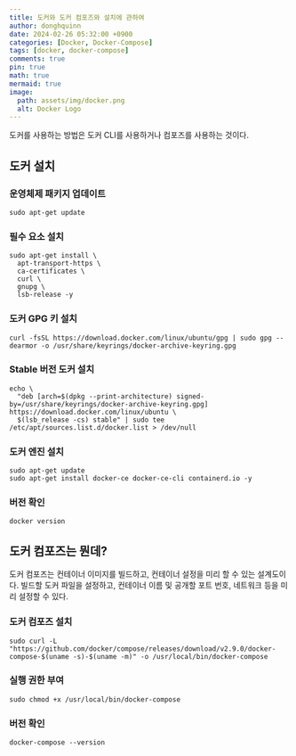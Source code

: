 ```yaml
---
title: 도커와 도커 컴포즈와 설치에 관하여
author: donghquinn
date: 2024-02-26 05:32:00 +0900
categories: [Docker, Docker-Compose]
tags: [docker, docker-compose]
comments: true
pin: true
math: true
mermaid: true
image:
  path: assets/img/docker.png
  alt: Docker Logo
---
```


도커를 사용하는 방법은 도커 CLI를 사용하거나 컴포즈를 사용하는 것이다.

## 도커 설치

### 운영체제 패키지 업데이트

```shell
sudo apt-get update
```

### 필수 요소 설치

```shell
sudo apt-get install \
  apt-transport-https \
  ca-certificates \
  curl \
  gnupg \
  lsb-release -y
```

### 도커 GPG 키 설치

```shell
curl -fsSL https://download.docker.com/linux/ubuntu/gpg | sudo gpg --dearmor -o /usr/share/keyrings/docker-archive-keyring.gpg
```

### Stable 버전 도커 설치

```shell
echo \
  "deb [arch=$(dpkg --print-architecture) signed-by=/usr/share/keyrings/docker-archive-keyring.gpg] https://download.docker.com/linux/ubuntu \
  $(lsb_release -cs) stable" | sudo tee /etc/apt/sources.list.d/docker.list > /dev/null
```

### 도커 엔진 설치

```shell
sudo apt-get update
sudo apt-get install docker-ce docker-ce-cli containerd.io -y
```

### 버전 확인

```shell
docker version
```

## 도커 컴포즈는 뭔데?

도커 컴포즈는 컨테이너 이미지를 빌드하고, 컨테이너 설정을 미리 할 수 있는 설계도이다.
빌드할 도커 파일을 설정하고, 컨테이너 이름 및 공개할 포트 번호, 네트워크 등을 미리 설정할 수 있다.

### 도커 컴포즈 설치

```shell
sudo curl -L "https://github.com/docker/compose/releases/download/v2.9.0/docker-compose-$(uname -s)-$(uname -m)" -o /usr/local/bin/docker-compose
```

### 실행 권한 부여

```shell
sudo chmod +x /usr/local/bin/docker-compose
```

### 버전 확인

```shell
docker-compose --version
```
